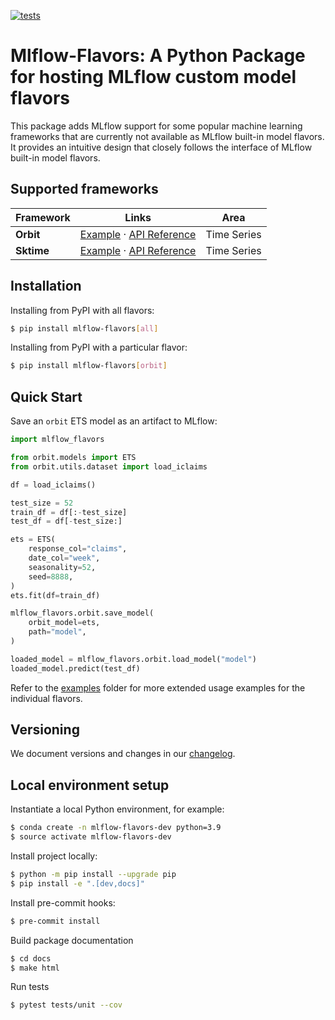 <!-- These are examples of badges you might want to add to your README:
     please update the URLs accordingly

[![Built Status](https://api.cirrus-ci.com/github/<USER>/mlflow-flavors.svg?branch=main)](https://cirrus-ci.com/github/<USER>/mlflow-flavors)
[![ReadTheDocs](https://readthedocs.org/projects/mlflow-flavors/badge/?version=latest)](https://mlflow-flavors.readthedocs.io/en/stable/)
[![Coveralls](https://img.shields.io/coveralls/github/<USER>/mlflow-flavors/main.svg)](https://coveralls.io/r/<USER>/mlflow-flavors)
[![PyPI-Server](https://img.shields.io/pypi/v/mlflow-flavors.svg)](https://pypi.org/project/mlflow-flavors/)
[![Conda-Forge](https://img.shields.io/conda/vn/conda-forge/mlflow-flavors.svg)](https://anaconda.org/conda-forge/mlflow-flavors)
[![Monthly Downloads](https://pepy.tech/badge/mlflow-flavors/month)](https://pepy.tech/project/mlflow-flavors)
[![Twitter](https://img.shields.io/twitter/url/http/shields.io.svg?style=social&label=Twitter)](https://twitter.com/mlflow-flavors)
-->

[![tests](https://github.com/blue-pen-labs/mlflow-flavors/actions/workflows/ci.yml/badge.svg)](https://github.com/blue-pen-labs/mlflow-flavors/actions/workflows/ci.yml)

# Mlflow-Flavors: A Python Package for hosting MLflow custom model flavors

This package adds MLflow support for some popular machine learning frameworks that are currently not available as MLflow built-in model flavors. It provides an intuitive design that closely follows the interface of MLflow built-in model flavors.

## Supported frameworks

| Framework | Links | Area |
|---|---|---|
| **Orbit** | [Example](examples/orbit/README.md) · [API Reference]() | Time Series
| **Sktime** | [Example](examples/sktime/README.md) · [API Reference]() | Time Series  ||

##  Installation

Installing from PyPI with all flavors:

```sh
$ pip install mlflow-flavors[all]
```
Installing from PyPI with a particular flavor:

```sh
$ pip install mlflow-flavors[orbit]
```

## Quick Start

Save an ``orbit`` ETS model as an artifact to MLflow:

```python
import mlflow_flavors

from orbit.models import ETS
from orbit.utils.dataset import load_iclaims

df = load_iclaims()

test_size = 52
train_df = df[:-test_size]
test_df = df[-test_size:]

ets = ETS(
    response_col="claims",
    date_col="week",
    seasonality=52,
    seed=8888,
)
ets.fit(df=train_df)

mlflow_flavors.orbit.save_model(
    orbit_model=ets,
    path="model",
)

loaded_model = mlflow_flavors.orbit.load_model("model")
loaded_model.predict(test_df)
```

Refer to the [examples](examples) folder for more extended usage examples for the individual flavors.

## Versioning

We document versions and changes in our [changelog](CHANGELOG.md).

## Local environment setup

Instantiate a local Python environment, for example:

```sh
$ conda create -n mlflow-flavors-dev python=3.9
$ source activate mlflow-flavors-dev
```
Install project locally:

```sh
$ python -m pip install --upgrade pip
$ pip install -e ".[dev,docs]"
```

Install pre-commit hooks:

```sh
$ pre-commit install
```

Build package documentation

```sh
$ cd docs
$ make html
```

Run tests

```sh
$ pytest tests/unit --cov
```
